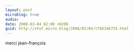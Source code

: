 ```yaml
---
layout: post
microblog: true
audio: 
date: 2008-03-04 02:00 +0200
guid: http://xtof.micro.blog/2008/03/04/t766346755.html
---
```

merci jean-françois

